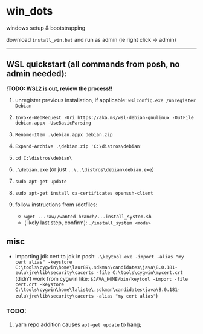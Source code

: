 # win_dots
windows setup &amp; bootstrapping

download `install_win.bat` and run as admin (ie right click -> admin)

--------------
## WSL quickstart (all commands from posh, no admin needed):

**!TODO: [WSL2 is out](https://docs.microsoft.com/en-us/windows/wsl/install-win10), review the process!!**

1. unregister previous installation, if applicable: `wslconfig.exe /unregister Debian`
1. `Invoke-WebRequest -Uri https://aka.ms/wsl-debian-gnulinux -OutFile debian.appx -UseBasicParsing`
1. `Rename-Item .\debian.appx debian.zip`
1. `Expand-Archive .\debian.zip 'C:\distros\debian'`
1. `cd C:\distros\debian\`
1. `.\debian.exe` (or just `..\..\distros\debian\debian.exe`)

1. `sudo apt-get update`
1. `sudo apt-get install ca-certificates openssh-client`
1. follow instructions from /dotfiles:
   - `wget ...raw//wanted-branch/...install_system.sh`
   - (likely last step, confirm): `./install_system <mode>`

## misc
- importing jdk cert to jdk in posh:
`.\keytool.exe -import -alias "my cert alias" -keystore  C:\tools\cygwin\home\laur89\.sdkman\candidates\java\8.0.181-zulu\jre\lib\security\cacerts -file C:\tools\cygwin\mycert.crt`
 (didn't work from cygwin like: `$JAVA_HOME/bin/keytool -import -file cert.crt -keystore C:\tools\cygwin\home\laliste\.sdkman\candidates\java\8.0.181-zulu\jre\lib\security\cacerts -alias "my cert alias"`)

### TODO:
1. yarn repo addition causes `apt-get update` to hang;
